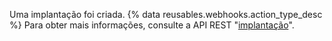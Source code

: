 Uma implantação foi criada. {% data reusables.webhooks.action_type_desc %} Para obter mais informações, consulte a API REST "[implantação](/rest/reference/deployments#list-deployments)".
